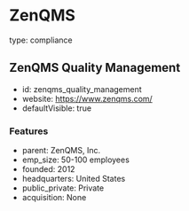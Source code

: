 # ZenQMS
type: compliance

## ZenQMS Quality Management
- id: zenqms_quality_management
- website: https://www.zenqms.com/
- defaultVisible: true

### Features
- parent: ZenQMS, Inc.
- emp_size: 50-100 employees
- founded: 2012
- headquarters: United States
- public_private: Private
- acquisition: None
